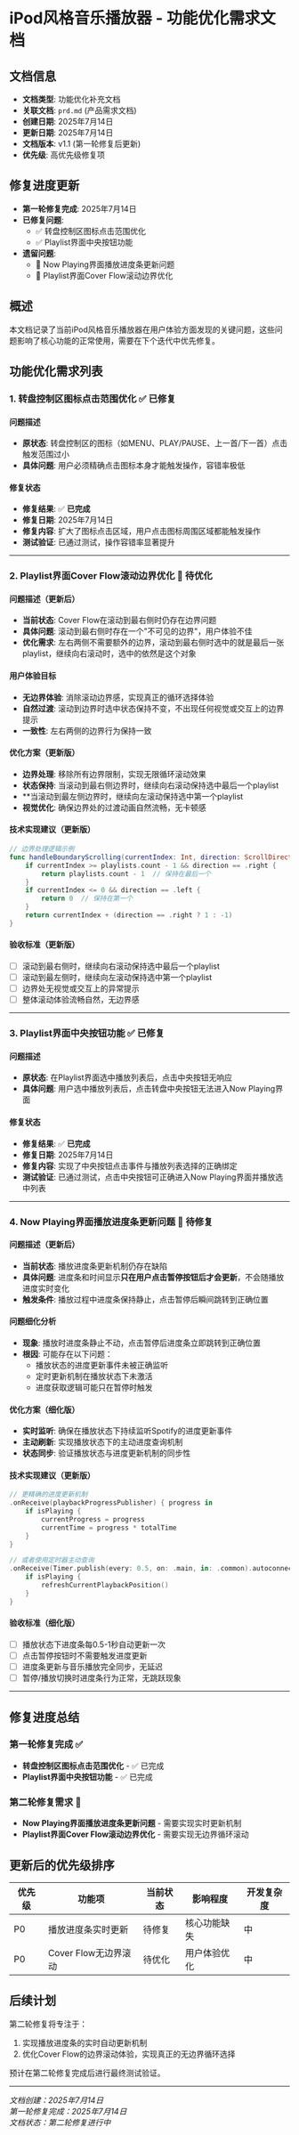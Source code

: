 # iPod风格音乐播放器 - 功能优化需求文档

## 文档信息
- **文档类型**: 功能优化补充文档
- **关联文档**: `prd.md` (产品需求文档)
- **创建日期**: 2025年7月14日
- **更新日期**: 2025年7月14日
- **文档版本**: v1.1 (第一轮修复后更新)
- **优先级**: 高优先级修复项

## 修复进度更新
- **第一轮修复完成**: 2025年7月14日
- **已修复问题**: 
  - ✅ 转盘控制区图标点击范围优化
  - ✅ Playlist界面中央按钮功能
- **遗留问题**: 
  - 🔄 Now Playing界面播放进度条更新问题
  - 🔄 Playlist界面Cover Flow滚动边界优化

## 概述
本文档记录了当前iPod风格音乐播放器在用户体验方面发现的关键问题，这些问题影响了核心功能的正常使用，需要在下个迭代中优先修复。

## 功能优化需求列表

### 1. 转盘控制区图标点击范围优化 ✅ **已修复**

#### 问题描述
- **原状态**: 转盘控制区的图标（如MENU、PLAY/PAUSE、上一首/下一首）点击触发范围过小
- **具体问题**: 用户必须精确点击图标本身才能触发操作，容错率极低

#### 修复状态
- **修复结果**: ✅ **已完成**
- **修复日期**: 2025年7月14日
- **修复内容**: 扩大了图标点击区域，用户点击图标周围区域都能触发操作
- **测试验证**: 已通过测试，操作容错率显著提升

---

### 2. Playlist界面Cover Flow滚动边界优化 🔄 **待优化**

#### 问题描述（更新后）
- **当前状态**: Cover Flow在滚动到最右侧时仍存在边界问题
- **具体问题**: 滚动到最右侧时存在一个"不可见的边界"，用户体验不佳
- **优化需求**: 左右两侧不需要额外的边界，滚动到最右侧时选中的就是最后一张playlist，继续向右滚动时，选中的依然是这个对象

#### 用户体验目标
- **无边界体验**: 消除滚动边界感，实现真正的循环选择体验
- **自然过渡**: 滚动到边界时选中状态保持不变，不出现任何视觉或交互上的边界提示
- **一致性**: 左右两侧的边界行为保持一致

#### 优化方案（更新版）
- **边界处理**: 移除所有边界限制，实现无限循环滚动效果
- **状态保持**: 当滚动到最右侧边界时，继续向右滚动保持选中最后一个playlist
- **当滚动到最左侧边界时，继续向左滚动保持选中第一个playlist
- **视觉优化**: 确保边界处的过渡动画自然流畅，无卡顿感

#### 技术实现建议（更新版）
```swift
// 边界处理逻辑示例
func handleBoundaryScrolling(currentIndex: Int, direction: ScrollDirection) -> Int {
    if currentIndex >= playlists.count - 1 && direction == .right {
        return playlists.count - 1  // 保持在最后一个
    }
    if currentIndex <= 0 && direction == .left {
        return 0  // 保持在第一个
    }
    return currentIndex + (direction == .right ? 1 : -1)
}
```

#### 验收标准（更新版）
- [ ] 滚动到最右侧时，继续向右滚动保持选中最后一个playlist
- [ ] 滚动到最左侧时，继续向左滚动保持选中第一个playlist
- [ ] 边界处无视觉或交互上的异常提示
- [ ] 整体滚动体验流畅自然，无边界感

---

### 3. Playlist界面中央按钮功能 ✅ **已修复**

#### 问题描述
- **原状态**: 在Playlist界面选中播放列表后，点击中央按钮无响应
- **具体问题**: 用户选中播放列表后，点击转盘中央按钮无法进入Now Playing界面

#### 修复状态
- **修复结果**: ✅ **已完成**
- **修复日期**: 2025年7月14日
- **修复内容**: 实现了中央按钮点击事件与播放列表选择的正确绑定
- **测试验证**: 已通过测试，点击中央按钮可正确进入Now Playing界面并播放选中列表

---

### 4. Now Playing界面播放进度条更新问题 🔄 **待修复**

#### 问题描述（更新后）
- **当前状态**: 播放进度条更新机制仍存在缺陷
- **具体问题**: 进度条和时间显示**只在用户点击暂停按钮后才会更新**，不会随播放进度实时变化
- **触发条件**: 播放过程中进度条保持静止，点击暂停后瞬间跳转到正确位置

#### 问题细化分析
- **现象**: 播放时进度条静止不动，点击暂停后进度条立即跳转到正确位置
- **根因**: 可能存在以下问题：
  - 播放状态的进度更新事件未被正确监听
  - 定时更新机制在播放状态下未激活
  - 进度获取逻辑可能只在暂停时触发

#### 优化方案（细化版）
- **实时监听**: 确保在播放状态下持续监听Spotify的进度更新事件
- **主动刷新**: 实现播放状态下的主动进度查询机制
- **状态同步**: 验证播放状态与进度更新机制的同步性

#### 技术实现建议（更新版）
```swift
// 更精确的进度更新机制
.onReceive(playbackProgressPublisher) { progress in
    if isPlaying {
        currentProgress = progress
        currentTime = progress * totalTime
    }
}

// 或者使用定时器主动查询
.onReceive(Timer.publish(every: 0.5, on: .main, in: .common).autoconnect()) { _ in
    if isPlaying {
        refreshCurrentPlaybackPosition()
    }
}
```

#### 验收标准（细化版）
- [ ] 播放状态下进度条每0.5-1秒自动更新一次
- [ ] 点击暂停按钮时不需要触发进度更新
- [ ] 进度条更新与音乐播放完全同步，无延迟
- [ ] 暂停/播放切换时进度条行为正常，无跳跃现象

---

## 修复进度总结

### 第一轮修复完成 ✅
- **转盘控制区图标点击范围优化** - ✅ 已完成
- **Playlist界面中央按钮功能** - ✅ 已完成

### 第二轮修复需求 🔄
- **Now Playing界面播放进度条更新问题** - 需要实现实时更新机制
- **Playlist界面Cover Flow滚动边界优化** - 需要实现无边界循环滚动

## 更新后的优先级排序

| 优先级 | 功能项 | 当前状态 | 影响程度 | 开发复杂度 |
|--------|--------|----------|----------|------------|
| P0 | 播放进度条实时更新 | 待修复 | 核心功能缺失 | 中 |
| P0 | Cover Flow无边界滚动 | 待优化 | 用户体验优化 | 中 |

## 后续计划

第二轮修复将专注于：
1. 实现播放进度条的实时自动更新机制
2. 优化Cover Flow的边界滚动体验，实现真正的无边界循环选择

预计在第二轮修复完成后进行最终测试验证。

---

*文档创建：2025年7月14日*  
*第一轮修复完成：2025年7月14日*  
*文档状态：第二轮修复进行中*